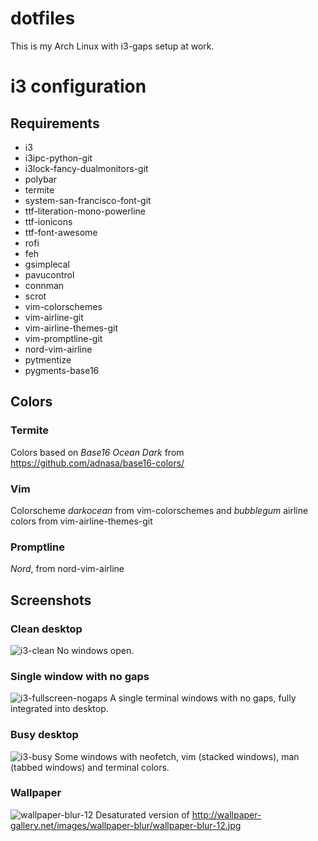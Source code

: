 # dotfiles
This is my Arch Linux with i3-gaps setup at work.

# i3 configuration
## Requirements
* i3
* i3ipc-python-git
* i3lock-fancy-dualmonitors-git
* polybar
* termite
* system-san-francisco-font-git
* ttf-literation-mono-powerline
* ttf-ionicons
* ttf-font-awesome
* rofi
* feh
* gsimplecal
* pavucontrol
* connman
* scrot
* vim-colorschemes
* vim-airline-git
* vim-airline-themes-git
* vim-promptline-git
* nord-vim-airline
* pytmentize
* pygments-base16

## Colors
### Termite
Colors based on _Base16 Ocean Dark_ from https://github.com/adnasa/base16-colors/

### Vim
Colorscheme _darkocean_ from vim-colorschemes and _bubblegum_ airline colors from vim-airline-themes-git

### Promptline
_Nord_, from nord-vim-airline

## Screenshots
### Clean desktop
![i3-clean](https://user-images.githubusercontent.com/22908043/30157173-da5d58a4-93c1-11e7-877a-3eb3809a12b4.png)
No windows open.
### Single window with no gaps
![i3-fullscreen-nogaps](https://user-images.githubusercontent.com/22908043/30157178-dd81f544-93c1-11e7-8de7-522ec575da38.png)
A single terminal windows with no gaps, fully integrated into desktop.
### Busy desktop
![i3-busy](https://user-images.githubusercontent.com/22908043/30157182-e0b1b7a4-93c1-11e7-8e1a-1e44be7dc674.png)
Some windows with neofetch, vim (stacked windows), man (tabbed windows) and terminal colors.
### Wallpaper
![wallpaper-blur-12](https://user-images.githubusercontent.com/22908043/30157442-9ed4401c-93c2-11e7-87b0-f9156d37af33.jpg)
Desaturated version of http://wallpaper-gallery.net/images/wallpaper-blur/wallpaper-blur-12.jpg


